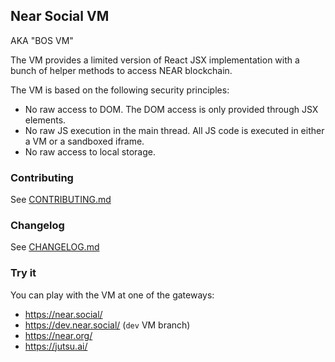 ## Near Social VM

AKA "BOS VM"

The VM provides a limited version of React JSX implementation with a bunch of helper methods to access NEAR blockchain.

The VM is based on the following security principles:
- No raw access to DOM. The DOM access is only provided through JSX elements.
- No raw JS execution in the main thread. All JS code is executed in either a VM or a sandboxed iframe.
- No raw access to local storage.

### Contributing

See [CONTRIBUTING.md](./CONTRIBUTING.md)

### Changelog

See [CHANGELOG.md](./CHANGELOG.md)

### Try it

You can play with the VM at one of the gateways:
- https://near.social/
- https://dev.near.social/ (`dev` VM branch)
- https://near.org/
- https://jutsu.ai/
